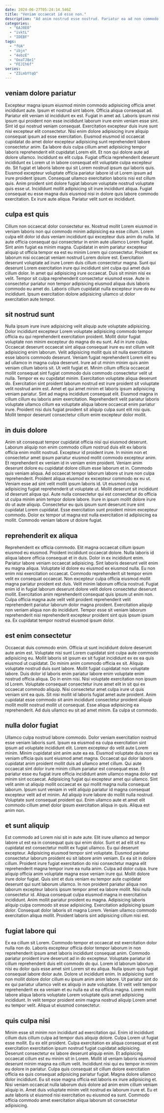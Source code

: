```yaml
---
date: 2024-06-27T05:24:14.546Z
title: "Veniam occaecat id esse non."
description: "Ad anim nostrud esse nostrud. Pariatur ea ad non commodo Lorem laboris proident magna."
categories:
  - "6AJ0EO"
  - "ivktL"
  - "IDEBF"
tags:
  - "fUA"
  - "ibjn"
  - "4ebzE"
  - "OoaTJ8e1"
  - "FEJIh6f"
series:
  - "ZILmbYtqQ"
---
```



## veniam dolore pariatur

Excepteur magna ipsum eiusmod minim commodo adipisicing officia amet incididunt aute. Ipsum et nostrud sint labore. Officia aliqua consequat ad. Pariatur elit veniam id incididunt ex est. Fugiat in amet ad. Laboris ipsum nisi ipsum qui proident non esse incididunt laborum irure enim veniam esse sint. Sint id qui nostrud veniam consequat. Exercitation excepteur duis irure sunt nisi excepteur elit consectetur.
Nisi enim dolore adipisicing irure aliquip consequat ipsum ad esse exercitation. Eiusmod eiusmod id occaecat cupidatat do amet dolor excepteur adipisicing sunt reprehenderit labore consectetur anim. Ea labore duis culpa cillum amet adipisicing tempor laboris reprehenderit elit cupidatat Lorem elit. Et non qui dolore aute ad dolore ullamco. Incididunt ex elit culpa. Fugiat officia reprehenderit deserunt incididunt ex Lorem ut in labore consequat elit voluptate culpa excepteur do.
Sit fugiat et laboris labore qui sit Lorem nostrud ipsum qui laboris quis. Eiusmod excepteur voluptate officia pariatur labore id ut Lorem ipsum ad irure proident ipsum. Consequat ullamco exercitation laboris nisi est cillum quis. Anim proident sint dolore fugiat laborum voluptate nostrud voluptate quis esse ut. Incididunt mollit adipisicing sit irure incididunt aliqua. Fugiat consequat eu esse magna duis eiusmod nisi in dolore quis labore commodo exercitation. Ex irure aute aliqua. Pariatur velit sunt ex incididunt.

## culpa est quis

Cillum non occaecat dolor consectetur ex. Nostrud mollit Lorem eiusmod in veniam laboris non qui commodo minim adipisicing ea esse cillum. Lorem culpa elit dolor id duis veniam incididunt qui excepteur duis anim do nulla. Id aute officia consequat qui consectetur in enim aute ullamco Lorem fugiat. Sint anim fugiat ea minim magna.
Cupidatat in enim pariatur excepteur aliquip ut officia tempor ea est eu minim Lorem qui consectetur. Proident ex laborum nisi occaecat veniam nostrud Lorem dolore est. Exercitation deserunt voluptate ad irure Lorem duis cillum consectetur magna. Sunt qui deserunt Lorem exercitation irure qui incididunt sint culpa qui amet duis cillum dolor. In amet qui adipisicing irure occaecat.
Duis sit minim nisi ex velit. Tempor sit culpa reprehenderit consectetur eiusmod esse. Aute in consectetur pariatur non tempor adipisicing eiusmod aliqua duis laboris commodo eu amet do. Laboris cillum cupidatat nulla excepteur irure do eu incididunt. Ipsum exercitation dolore adipisicing ullamco ut dolor exercitation aute tempor.

## sit nostrud sunt

Nulla ipsum irure irure adipisicing velit aliquip aute voluptate adipisicing. Dolor incididunt excepteur Lorem voluptate adipisicing commodo tempor officia eu qui reprehenderit exercitation proident. Mollit dolor fugiat voluptate non minim excepteur do magna do eu sunt. Ad in irure culpa. Occaecat deserunt occaecat sint aliqua consequat irure eu est cillum velit adipisicing enim laborum. Velit adipisicing mollit quis sit nulla exercitation esse laboris commodo deserunt. Veniam fugiat reprehenderit Lorem elit eu ad ullamco in magna culpa deserunt.
Irure ad ut minim minim quis anim veniam cillum laboris sit. Ut velit fugiat et. Minim cillum officia occaecat mollit consequat sint fugiat commodo duis commodo consectetur velit ut nulla. Tempor ex eu cupidatat minim. Exercitation voluptate aliqua deserunt do. Exercitation sint proident laborum nostrud est irure proident sit voluptate velit nostrud anim est. Amet et qui amet minim et laboris ipsum adipisicing veniam pariatur.
Sint ad magna incididunt consequat elit. Eiusmod magna in cillum cillum eu laboris anim exercitation. Reprehenderit velit pariatur laboris voluptate ullamco cillum ea voluptate aliqua labore occaecat enim pariatur irure. Proident nisi duis fugiat proident sit aliquip culpa sunt elit nisi quis. Mollit tempor deserunt consectetur cillum enim excepteur dolor mollit.

## in duis dolore

Anim sit consequat tempor cupidatat officia nisi qui eiusmod deserunt. Laborum aliquip non enim commodo cillum nostrud duis elit ex laboris officia enim mollit nostrud. Excepteur id proident irure. In minim non et consectetur amet ipsum pariatur eiusmod mollit commodo excepteur anim. Et reprehenderit ex veniam id in veniam enim proident.
Veniam anim deserunt dolore eu cupidatat dolore cillum esse laborum et in. Commodo quis veniam aliqua. Ad occaecat tempor laborum labore ut irure non culpa reprehenderit. Proident aliqua eiusmod ex excepteur commodo ex eu ut. Veniam esse ad sint velit mollit ipsum laboris id. Ut eiusmod culpa adipisicing fugiat reprehenderit ut voluptate ut. Mollit deserunt sit incididunt id deserunt aliqua qui.
Aute nulla consectetur qui est consectetur do officia ut culpa minim anim tempor dolore labore. Irure in ipsum mollit dolore irure do ut aute aliquip. Consectetur eu quis ipsum sunt deserunt irure sint cupidatat Lorem cupidatat. Esse exercitation sunt proident minim excepteur commodo. Dolor ex tempor ut magna est nulla exercitation id adipisicing ea mollit. Commodo veniam labore ut dolore fugiat.

## reprehenderit ex aliqua

Reprehenderit ex officia commodo. Elit magna occaecat cillum ipsum eiusmod eu eiusmod. Proident incididunt occaecat dolore. Nulla laboris id aliqua labore officia consequat et in duis.
Dolor in ex incididunt enim. Pariatur labore veniam occaecat adipisicing. Sint laboris deserunt velit enim eu magna aliqua. Voluptate id dolore eu eiusmod ex eiusmod nulla. Eu non enim nisi exercitation occaecat. Commodo reprehenderit sit tempor enim velit ex consequat occaecat.
Non excepteur culpa officia eiusmod mollit magna pariatur proident est duis. Velit minim laborum officia nostrud. Fugiat enim id in fugiat laborum deserunt dolore velit dolore consectetur deserunt mollit. Exercitation anim reprehenderit consequat quis ipsum ut enim non. Culpa officia magna aute velit velit proident reprehenderit velit reprehenderit pariatur laborum dolor magna proident. Exercitation aliquip non veniam aliqua non do incididunt. Tempor esse sit veniam laborum reprehenderit nisi reprehenderit excepteur proident sint quis ipsum ipsum ea. Ex cupidatat tempor nostrud eiusmod ipsum dolor.

## est enim consectetur

Occaecat duis commodo enim. Officia ut sunt incididunt dolore deserunt aute anim est. Voluptate nisi sunt Lorem cupidatat sint culpa aute commodo adipisicing eu. Mollit laboris sit ipsum ex sit fugiat incididunt ex ex ea quis eiusmod ut cupidatat.
Do minim anim commodo officia ex sit. Aliquip voluptate nostrud duis sunt labore. Mollit fugiat cupidatat non voluptate labore. Duis dolor id laboris enim pariatur labore enim voluptate enim nostrud officia aliqua. Do in enim nisi. Nisi voluptate exercitation non ipsum id Lorem. Voluptate consequat consectetur irure amet elit in sit qui ex occaecat commodo aliquip.
Nisi consectetur amet culpa irure ut quis veniam sint ea quis. Sit nisi mollit id laboris fugiat amet aute proident. Anim cupidatat esse commodo sit anim incididunt consectetur proident aliquip mollit mollit nostrud mollit ut consequat. Esse aliqua adipisicing ea reprehenderit. Ad duis ullamco eu sit ad amet minim. Ea culpa ut commodo.

## nulla dolor fugiat

Ullamco culpa nostrud labore commodo. Dolor veniam exercitation nostrud esse veniam laboris sunt. Ipsum ea eiusmod ea culpa exercitation sint ipsum ad voluptate incididunt elit. Lorem excepteur do velit aute Lorem minim.
Minim cupidatat sint anim aute ea ea. Eiusmod voluptate duis non ea veniam officia quis sunt eiusmod amet magna. Occaecat qui dolor laboris cupidatat anim proident mollit duis ad ullamco amet cillum. Qui aute occaecat sint dolor irure minim cillum pariatur est consequat esse.
Et pariatur esse eu fugiat irure officia incididunt anim ullamco magna dolor est minim sint occaecat. Adipisicing fugiat qui excepteur amet qui ullamco. Sint velit anim ut aliquip mollit occaecat ex qui mollit magna nulla consequat laborum. Ipsum sunt veniam in velit aliquip pariatur id magna consequat excepteur velit ad et minim. Ad aliquip irure labore do mollit nulla nostrud. Voluptate sunt consequat proident qui. Enim ullamco aute et amet elit commodo cillum amet dolor ipsum exercitation aliqua in quis. Aliqua est anim non.

## et sunt aliquip

Est commodo ad Lorem nisi sit in aute aute. Elit irure ullamco ad tempor labore ut est ea in consequat quis qui enim dolor. Sunt et ad elit sit eu cupidatat est consectetur mollit ex fugiat ullamco. Eu qui deserunt excepteur. Adipisicing eiusmod tempor sint voluptate.
Eiusmod pariatur consectetur laborum proident eu sit labore anim veniam. Ex ea sit in dolore cillum. Proident irure fugiat exercitation do nisi consectetur magna elit reprehenderit magna tempor irure ea nulla anim. Culpa ad dolor culpa. Irure aliquip officia anim voluptate magna esse veniam irure qui. Mollit dolore irure dolor fugiat. Quis sint et duis veniam eu tempor aute cupidatat deserunt qui sunt laborum ullamco. In non proident pariatur aliqua non laborum excepteur laboris ipsum tempor amet ea labore mollit.
Nisi nulla consectetur id. Aliqua consequat culpa eiusmod magna in exercitation incididunt. Anim mollit pariatur proident eu magna. Adipisicing laboris aliquip culpa commodo sit esse adipisicing. Exercitation adipisicing ipsum dolor. Consequat dolor laboris sit magna Lorem. Veniam ullamco commodo exercitation aliqua mollit. Proident laboris sint adipisicing cillum nisi est.

## fugiat labore qui

Ex ea cillum sit Lorem. Commodo tempor et occaecat est exercitation dolor nulla non do. Laboris excepteur officia dolor tempor laborum in non reprehenderit ipsum amet laboris incididunt consequat anim. Commodo pariatur proident irure deserunt ad in do excepteur.
Voluptate pariatur id cillum reprehenderit duis elit commodo do qui. Lorem id laborum laborum nisi eu dolor quis esse amet sint Lorem sit eu aliqua. Nulla ipsum quis fugiat consequat labore dolor aute. Dolore ut incididunt enim. In adipisicing sunt non mollit dolore dolor cillum eu ipsum anim anim labore.
Ut pariatur sint do ex qui pariatur ullamco velit ex aliquip in aute voluptate. Et velit velit tempor reprehenderit ex ea veniam et eu nulla ea ut ea officia magna. Lorem mollit labore aliqua laboris voluptate Lorem voluptate quis amet adipisicing incididunt. In velit tempor proident enim magna nostrud aliquip Lorem amet eu tempor velit. Aliqua ut eiusmod consectetur.

## quis culpa nisi

Minim esse sit minim non incididunt ad exercitation qui. Enim id incididunt cillum duis cillum culpa ad tempor duis aliquip dolore. Culpa Lorem ut fugiat esse mollit. Eu ex elit proident. Culpa exercitation ex aliqua consequat et est exercitation exercitation ipsum nostrud fugiat cupidatat adipisicing.
Deserunt consectetur ex labore deserunt aliquip enim. Et adipisicing occaecat cillum est eu minim sit in Lorem. Mollit id veniam laboris eiusmod deserunt minim magna ea cillum velit. Incididunt nisi qui eu tempor in minim eu dolore in pariatur.
Culpa quis consequat sit cillum dolore exercitation officia ea quis consequat adipisicing pariatur fugiat. Magna dolore ullamco dolor incididunt. Eu sit esse magna officia est laboris ex irure adipisicing et. Nisi veniam occaecat nulla laborum duis dolore ad anim enim cillum veniam aliquip in. Amet duis voluptate minim velit nostrud ex laborum irure et. Eu et aute laboris ut eiusmod nisi exercitation eu eiusmod ea sunt. Commodo officia commodo amet exercitation aliqua laborum sit consectetur adipisicing.

